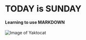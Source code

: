 # TODAY is SUNDAY 
#### Learning to use MARKDOWN



![Image of Yaktocat](https://octodex.github.com/images/yaktocat.png)
